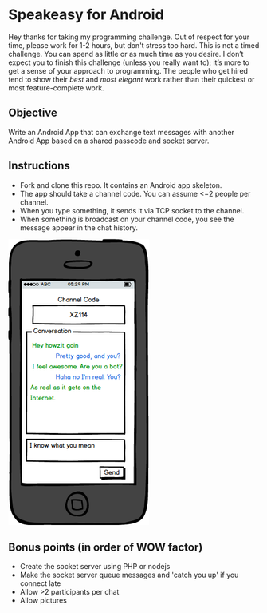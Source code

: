 # Speakeasy for Android

Hey thanks for taking my programming challenge. Out of respect for your time, please work for 1-2 hours, but don't stress too hard. This is not a timed challenge. You can spend as little or as much time as you desire. I don’t expect you to finish this challenge (unless you really want to); it’s more to get a sense of your approach to programming. The people who get hired tend to show their *best* and *most elegant* work rather than their quickest or most feature-complete work.

## Objective

Write an Android App that can exchange text messages with another Android App based on a shared passcode and socket server.

## Instructions

* Fork and clone this repo. It contains an Android app skeleton.
* The app should take a channel code. You can assume <=2 people per channel.
* When you type something, it sends it via TCP socket to the channel.
* When something is broadcast on your channel code, you see the message appear in the chat history.

![Mockup design](mockup.png)

## Bonus points (in order of WOW factor)

* Create the socket server using PHP or nodejs
* Make the socket server queue messages and 'catch you up' if you connect late
* Allow >2 participants per chat
* Allow pictures
